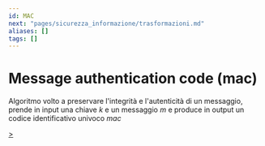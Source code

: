 ```yaml
---
id: MAC
next: "pages/sicurezza_informazione/trasformazioni.md"
aliases: []
tags: []
---
```


# Message authentication code (mac)

Algoritmo volto a preservare l'integrità e l'autenticità di un messaggio, prende in input una chiave $k$ e un messaggio $m$ e produce in output un codice identificativo univoco $mac$

[>](pages/sicurezza_informazione/trasformazioni.md)
